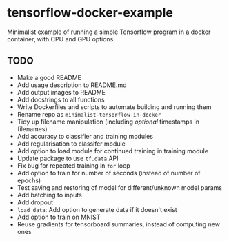 # tensorflow-docker-example

Minimalist example of running a simple Tensorflow program in a docker container, with CPU and GPU options

## TODO

- Make a good README
- Add usage description to README.md
- Add output images to README
- Add docstrings to all functions
- Write Dockerfiles and scripts to automate building and running them
- Rename repo as `minimalist-tensorflow-in-docker`
- Tidy up filename manipulation (including *optional* timestamps in filenames)
- Add accuracy to classifier and training modules
- Add regularisation to classifer module
- Add option to load module for continued training in training module
- Update package to use `tf.data` API
- Fix bug for repeated training in `for` loop
- Add option to train for number of seconds (instead of number of epochs)
- Test saving and restoring of model for different/unknown model params
- Add batching to inputs
- Add dropout
- `load_data`: Add option to generate data if it doesn't exist
- Add option to train on MNIST
- Reuse gradients for tensorboard summaries, instead of computing new ones